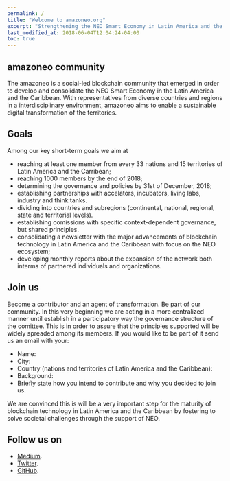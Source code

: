 ```yaml
---
permalink: /
title: "Welcome to amazoneo.org"
excerpt: "Strengthening the NEO Smart Economy in Latin America and the Caribbean"
last_modified_at: 2018-06-04T12:04:24-04:00
toc: true
---
```


## amazoneo community

The amazoneo is a social-led blockchain community that emerged in order to develop and consolidate the NEO Smart Economy in the Latin America and the Caribbean. With representatives from diverse countries and regions in a interdisciplinary environment, amazoneo aims to enable a sustainable digital transformation of the territories. 

## Goals 

Among our key short-term goals we aim at
- reaching at least one member from every 33 nations and 15 territories of Latin America and the Carribean;
- reaching 1000 members by the end of 2018;
- determining the governance and policies by 31st of December, 2018;
- establishing partnerships with accelators, incubators, living labs, industry and think tanks.
- dividing into countries and subregions (continental, national, regional, state and territorial levels).
- establishing comissions with specific context-dependent governance, but shared principles. 
- consolidating a newsletter with the major advancements of blockchain technology in Latin America and the Caribbean with focus on the NEO ecosystem;
- developing monthly reports about the expansion of the network both interms of partnered individuals and organizations. 

## Join us

Become a contributor and an agent of transformation. Be part of our community. In this very beginning we are acting in a more centralized manner until establish in a participatory way the governance structure of the comittee. This is in order to assure that the principles supported will be widely spreaded among its members. If you would like to be part of it send us an email with your:

- Name:
- City:
- Country (nations and territories of Latin America and the Caribbean): 
- Background:
- Briefly state how you intend to contribute and why you decided to join us. 

We are convinced this is will be a very important step for the maturity of blockchain technology in Latin America and the Caribbean by fostering to solve societal challenges through the support of NEO.

## Follow us on

- [Medium](https://medium.com/amazoneo).
- [Twitter](https//twitter.com/amazoneo_latam).
- [GitHub](https://github.com/amazoneo-latam).



